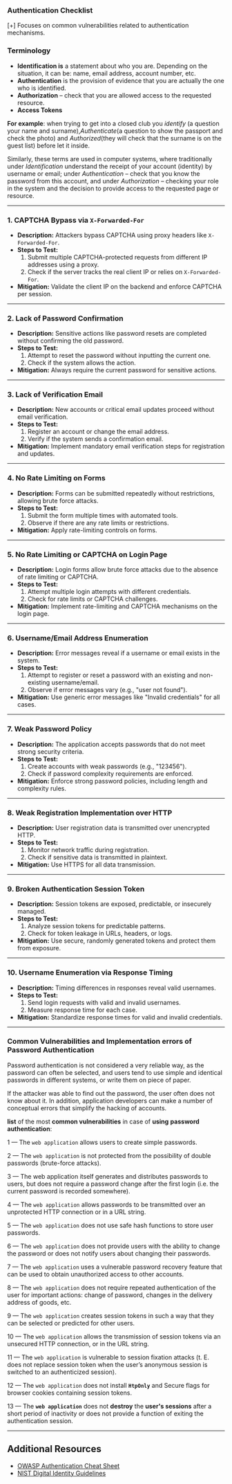 ### **Authentication Checklist**

[+] Focuses on common vulnerabilities related to authentication mechanisms.

### **Terminology**

- **Identification is** a statement about who you are. Depending on the situation, it can be: name, email address, account number, etc.
- **Authentication** is the provision of evidence that you are actually the one who is identified.
- **Authorization** – check that you are allowed access to the requested resource.
- **Access Tokens**

**For example**: when trying to get into a closed club you *identify* (a question your name and surname),*Authenticate*(a question to show the passport and check the photo) and *Authorized*(they will check that the surname is on the guest list) before let it inside.

Similarly, these terms are used in computer systems, where traditionally under *Identification* understand the receipt of your account (identity) by username or email; under *Authentication* – check that you know the password from this account, and under *Authorization* – checking your role in the system and the decision to provide access to the requested page or resource.
  
---
### 1. CAPTCHA Bypass via `X-Forwarded-For`
- **Description:** Attackers bypass CAPTCHA using proxy headers like `X-Forwarded-For`.
- **Steps to Test:**
  1. Submit multiple CAPTCHA-protected requests from different IP addresses using a proxy.
  2. Check if the server tracks the real client IP or relies on `X-Forwarded-For`.
- **Mitigation:** Validate the client IP on the backend and enforce CAPTCHA per session.

---

### 2. Lack of Password Confirmation
- **Description:** Sensitive actions like password resets are completed without confirming the old password.
- **Steps to Test:**
  1. Attempt to reset the password without inputting the current one.
  2. Check if the system allows the action.
- **Mitigation:** Always require the current password for sensitive actions.

---

### 3. Lack of Verification Email
- **Description:** New accounts or critical email updates proceed without email verification.
- **Steps to Test:**
  1. Register an account or change the email address.
  2. Verify if the system sends a confirmation email.
- **Mitigation:** Implement mandatory email verification steps for registration and updates.

---

### 4. No Rate Limiting on Forms
- **Description:** Forms can be submitted repeatedly without restrictions, allowing brute force attacks.
- **Steps to Test:**
  1. Submit the form multiple times with automated tools.
  2. Observe if there are any rate limits or restrictions.
- **Mitigation:** Apply rate-limiting controls on forms.

---

### 5. No Rate Limiting or CAPTCHA on Login Page
- **Description:** Login forms allow brute force attacks due to the absence of rate limiting or CAPTCHA.
- **Steps to Test:**
  1. Attempt multiple login attempts with different credentials.
  2. Check for rate limits or CAPTCHA challenges.
- **Mitigation:** Implement rate-limiting and CAPTCHA mechanisms on the login page.

---

### 6. Username/Email Address Enumeration
- **Description:** Error messages reveal if a username or email exists in the system.
- **Steps to Test:**
  1. Attempt to register or reset a password with an existing and non-existing username/email.
  2. Observe if error messages vary (e.g., "user not found").
- **Mitigation:** Use generic error messages like "Invalid credentials" for all cases.

---

### 7. Weak Password Policy
- **Description:** The application accepts passwords that do not meet strong security criteria.
- **Steps to Test:**
  1. Create accounts with weak passwords (e.g., "123456").
  2. Check if password complexity requirements are enforced.
- **Mitigation:** Enforce strong password policies, including length and complexity rules.

---

### 8. Weak Registration Implementation over HTTP
- **Description:** User registration data is transmitted over unencrypted HTTP.
- **Steps to Test:**
  1. Monitor network traffic during registration.
  2. Check if sensitive data is transmitted in plaintext.
- **Mitigation:** Use HTTPS for all data transmission.

---

### 9. Broken Authentication Session Token
- **Description:** Session tokens are exposed, predictable, or insecurely managed.
- **Steps to Test:**
  1. Analyze session tokens for predictable patterns.
  2. Check for token leakage in URLs, headers, or logs.
- **Mitigation:** Use secure, randomly generated tokens and protect them from exposure.

---

### 10. Username Enumeration via Response Timing
- **Description:** Timing differences in responses reveal valid usernames.
- **Steps to Test:**
  1. Send login requests with valid and invalid usernames.
  2. Measure response time for each case.
- **Mitigation:** Standardize response times for valid and invalid credentials.

---

### **Common Vulnerabilities and Implementation errors of** Password Authentication

Password authentication is not considered a very reliable way, as the password can often be selected, and users tend to use simple and identical passwords in different systems, or write them on piece of paper.

If the attacker was able to find out the password, the user often does not know about it. In addition, application developers can make a number of conceptual errors that simplify the hacking of accounts.

**list** of the most **common vulnerabilities** in case of **using** **password** **authentication**:

1 — The `web application` allows users to create simple passwords.

2 — The `web application` is not protected from the possibility of double passwords (brute-force attacks).

3 — The web application itself generates and distributes passwords to users, but does not require a password change after the first login (i.e. the current password is recorded somewhere).

4 — The `web application` allows passwords to be transmitted over an unprotected HTTP connection or in a URL string. 

5 — The `web application` does not use safe hash functions to store user passwords.

6 — The `web application` does not provide users with the ability to change the password or does not notify users about changing their passwords.

7 — The `web application` uses a vulnerable password recovery feature that can be used to obtain unauthorized access to other accounts.

8 — The `web application` does not require repeated authentication of the user for important actions: change of password, changes in the delivery address of goods, etc.

9 — The `web application` creates session tokens in such a way that they can be selected or predicted for other users.

10 — The `web application` allows the transmission of session tokens via an unsecured HTTP connection, or in the URL string.

11 — The `web application` is vulnerable to session fixation attacks (t. E. does not replace session token when the user’s anonymous session is switched to an authenticized session).

12 — The `web application` does not install **`HtpOnly`** and Secure flags for browser cookies containing session tokens.

13 — The **`web application`** does not **destroy** the **user's sessions** after a short period of inactivity or does not provide a function of exiting the authentication session.

---
  
## Additional Resources
- [OWASP Authentication Cheat Sheet](https://cheatsheetseries.owasp.org/cheatsheets/Authentication_Cheat_Sheet.html)
- [NIST Digital Identity Guidelines](https://pages.nist.gov/800-63-3/)
